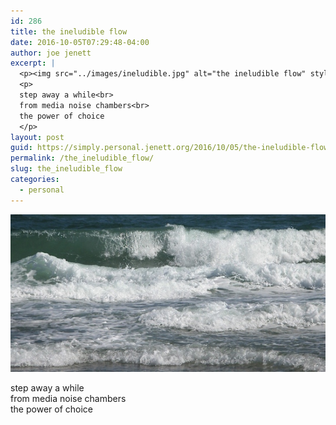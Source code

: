 ```yaml
---
id: 286
title: the ineludible flow
date: 2016-10-05T07:29:48-04:00
author: joe jenett
excerpt: |
  <p><img src="../images/ineludible.jpg" alt="the ineludible flow" style="border:none;"></p>
  <p>
  step away a while<br>
  from media noise chambers<br>
  the power of choice
  </p>
layout: post
guid: https://simply.personal.jenett.org/2016/10/05/the-ineludible-flow/
permalink: /the_ineludible_flow/
slug: the_ineludible_flow
categories:
  - personal
---
```

<img src="../images/ineludible.jpg" alt="the ineludible flow" style="border:none;">

step away a while  
from media noise chambers  
the power of choice
